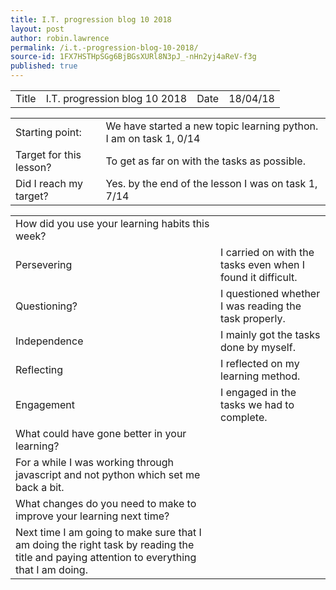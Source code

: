 ```yaml
---
title: I.T. progression blog 10 2018
layout: post
author: robin.lawrence
permalink: /i.t.-progression-blog-10-2018/
source-id: 1FX7HSTHpSGg6BjBGsXURl8N3pJ_-nHn2yj4aReV-f3g
published: true
---
```

<table>
  <tr>
    <td>Title</td>
    <td>I.T. progression blog 10 2018</td>
    <td>Date</td>
    <td>18/04/18</td>
  </tr>
</table>


<table>
  <tr>
    <td>Starting point:</td>
    <td>We have started a new topic learning python. I am on task 1, 0/14</td>
  </tr>
  <tr>
    <td>Target for this lesson?</td>
    <td>To get as far on with the tasks as possible.</td>
  </tr>
  <tr>
    <td>Did I reach my target? </td>
    <td>Yes. by the end of the lesson I was on task 1, 7/14</td>
  </tr>
</table>


<table>
  <tr>
    <td>How did you use your learning habits this week?</td>
    <td></td>
  </tr>
  <tr>
    <td>Persevering</td>
    <td>I carried on with the tasks even when I found it difficult.</td>
  </tr>
  <tr>
    <td>Questioning?</td>
    <td>I questioned whether I was reading the task properly. </td>
  </tr>
  <tr>
    <td>Independence</td>
    <td>I mainly got the tasks done by myself.</td>
  </tr>
  <tr>
    <td>Reflecting</td>
    <td>I reflected on my learning method.</td>
  </tr>
  <tr>
    <td>Engagement</td>
    <td>I engaged in the tasks we had to complete.</td>
  </tr>
  <tr>
    <td>What could have gone better in your learning?</td>
    <td></td>
  </tr>
  <tr>
    <td>For a while I was working through javascript and not python which set me back a bit.</td>
    <td></td>
  </tr>
  <tr>
    <td>What changes do you need to make to improve your learning next time?</td>
    <td></td>
  </tr>
  <tr>
    <td>Next time I am going to make sure that I am doing the right task by reading the title and paying attention to everything that I am doing.</td>
    <td></td>
  </tr>
</table>


